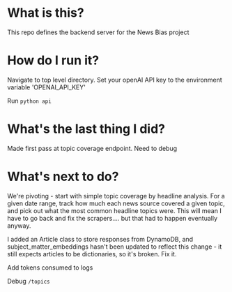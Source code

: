 # What is this? 
This repo defines the backend server for the News Bias project

# How do I run it?
Navigate to top level directory. Set your openAI API key to the environment variable 'OPENAI_API_KEY'

Run `python api`

# What's the last thing I did? 
Made first pass at topic coverage endpoint. Need to debug

# What's next to do? 
We're pivoting - start with simple topic coverage by headline analysis. For a given date range, track how much each news source covered a given topic, and pick out what the most common headline topics were. This will mean I have to go back and fix the scrapers.... but that had to happen eventually anyway. 

I added an Article class to store responses from DynamoDB, and subject_matter_embeddings hasn't been updated to reflect this change - it still expects articles to be dictionaries, so it's broken. Fix it. 

Add tokens consumed to logs

Debug `/topics`